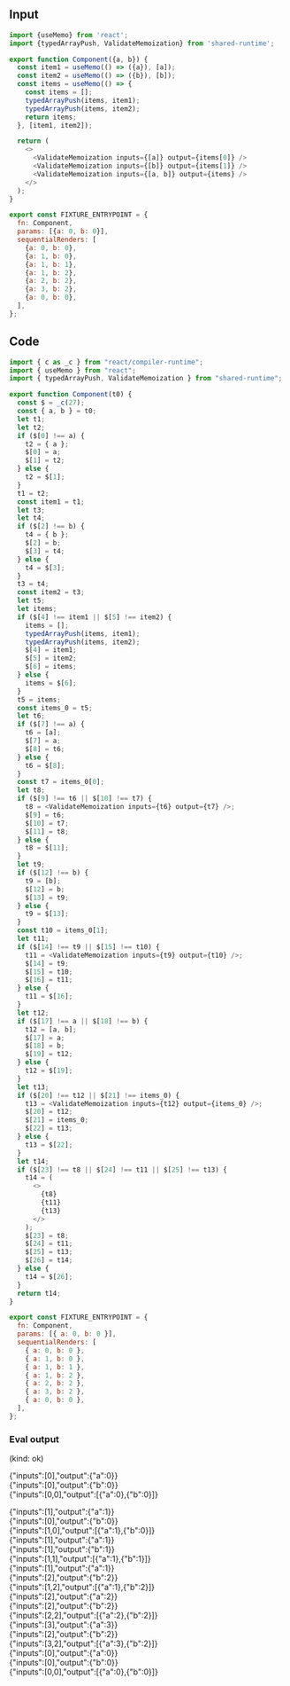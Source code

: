
## Input

```javascript
import {useMemo} from 'react';
import {typedArrayPush, ValidateMemoization} from 'shared-runtime';

export function Component({a, b}) {
  const item1 = useMemo(() => ({a}), [a]);
  const item2 = useMemo(() => ({b}), [b]);
  const items = useMemo(() => {
    const items = [];
    typedArrayPush(items, item1);
    typedArrayPush(items, item2);
    return items;
  }, [item1, item2]);

  return (
    <>
      <ValidateMemoization inputs={[a]} output={items[0]} />
      <ValidateMemoization inputs={[b]} output={items[1]} />
      <ValidateMemoization inputs={[a, b]} output={items} />
    </>
  );
}

export const FIXTURE_ENTRYPOINT = {
  fn: Component,
  params: [{a: 0, b: 0}],
  sequentialRenders: [
    {a: 0, b: 0},
    {a: 1, b: 0},
    {a: 1, b: 1},
    {a: 1, b: 2},
    {a: 2, b: 2},
    {a: 3, b: 2},
    {a: 0, b: 0},
  ],
};

```

## Code

```javascript
import { c as _c } from "react/compiler-runtime";
import { useMemo } from "react";
import { typedArrayPush, ValidateMemoization } from "shared-runtime";

export function Component(t0) {
  const $ = _c(27);
  const { a, b } = t0;
  let t1;
  let t2;
  if ($[0] !== a) {
    t2 = { a };
    $[0] = a;
    $[1] = t2;
  } else {
    t2 = $[1];
  }
  t1 = t2;
  const item1 = t1;
  let t3;
  let t4;
  if ($[2] !== b) {
    t4 = { b };
    $[2] = b;
    $[3] = t4;
  } else {
    t4 = $[3];
  }
  t3 = t4;
  const item2 = t3;
  let t5;
  let items;
  if ($[4] !== item1 || $[5] !== item2) {
    items = [];
    typedArrayPush(items, item1);
    typedArrayPush(items, item2);
    $[4] = item1;
    $[5] = item2;
    $[6] = items;
  } else {
    items = $[6];
  }
  t5 = items;
  const items_0 = t5;
  let t6;
  if ($[7] !== a) {
    t6 = [a];
    $[7] = a;
    $[8] = t6;
  } else {
    t6 = $[8];
  }
  const t7 = items_0[0];
  let t8;
  if ($[9] !== t6 || $[10] !== t7) {
    t8 = <ValidateMemoization inputs={t6} output={t7} />;
    $[9] = t6;
    $[10] = t7;
    $[11] = t8;
  } else {
    t8 = $[11];
  }
  let t9;
  if ($[12] !== b) {
    t9 = [b];
    $[12] = b;
    $[13] = t9;
  } else {
    t9 = $[13];
  }
  const t10 = items_0[1];
  let t11;
  if ($[14] !== t9 || $[15] !== t10) {
    t11 = <ValidateMemoization inputs={t9} output={t10} />;
    $[14] = t9;
    $[15] = t10;
    $[16] = t11;
  } else {
    t11 = $[16];
  }
  let t12;
  if ($[17] !== a || $[18] !== b) {
    t12 = [a, b];
    $[17] = a;
    $[18] = b;
    $[19] = t12;
  } else {
    t12 = $[19];
  }
  let t13;
  if ($[20] !== t12 || $[21] !== items_0) {
    t13 = <ValidateMemoization inputs={t12} output={items_0} />;
    $[20] = t12;
    $[21] = items_0;
    $[22] = t13;
  } else {
    t13 = $[22];
  }
  let t14;
  if ($[23] !== t8 || $[24] !== t11 || $[25] !== t13) {
    t14 = (
      <>
        {t8}
        {t11}
        {t13}
      </>
    );
    $[23] = t8;
    $[24] = t11;
    $[25] = t13;
    $[26] = t14;
  } else {
    t14 = $[26];
  }
  return t14;
}

export const FIXTURE_ENTRYPOINT = {
  fn: Component,
  params: [{ a: 0, b: 0 }],
  sequentialRenders: [
    { a: 0, b: 0 },
    { a: 1, b: 0 },
    { a: 1, b: 1 },
    { a: 1, b: 2 },
    { a: 2, b: 2 },
    { a: 3, b: 2 },
    { a: 0, b: 0 },
  ],
};

```
      
### Eval output
(kind: ok) <div>{"inputs":[0],"output":{"a":0}}</div><div>{"inputs":[0],"output":{"b":0}}</div><div>{"inputs":[0,0],"output":[{"a":0},{"b":0}]}</div>
<div>{"inputs":[1],"output":{"a":1}}</div><div>{"inputs":[0],"output":{"b":0}}</div><div>{"inputs":[1,0],"output":[{"a":1},{"b":0}]}</div>
<div>{"inputs":[1],"output":{"a":1}}</div><div>{"inputs":[1],"output":{"b":1}}</div><div>{"inputs":[1,1],"output":[{"a":1},{"b":1}]}</div>
<div>{"inputs":[1],"output":{"a":1}}</div><div>{"inputs":[2],"output":{"b":2}}</div><div>{"inputs":[1,2],"output":[{"a":1},{"b":2}]}</div>
<div>{"inputs":[2],"output":{"a":2}}</div><div>{"inputs":[2],"output":{"b":2}}</div><div>{"inputs":[2,2],"output":[{"a":2},{"b":2}]}</div>
<div>{"inputs":[3],"output":{"a":3}}</div><div>{"inputs":[2],"output":{"b":2}}</div><div>{"inputs":[3,2],"output":[{"a":3},{"b":2}]}</div>
<div>{"inputs":[0],"output":{"a":0}}</div><div>{"inputs":[0],"output":{"b":0}}</div><div>{"inputs":[0,0],"output":[{"a":0},{"b":0}]}</div>